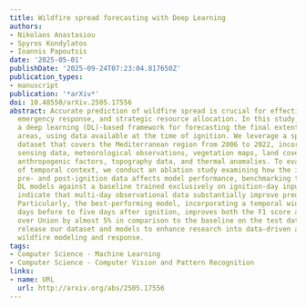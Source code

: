 ```yaml
---
title: Wildfire spread forecasting with Deep Learning
authors:
- Nikolaos Anastasiou
- Spyros Kondylatos
- Ioannis Papoutsis
date: '2025-05-01'
publishDate: '2025-09-24T07:23:04.817650Z'
publication_types:
- manuscript
publication: '*arXiv*'
doi: 10.48550/arXiv.2505.17556
abstract: Accurate prediction of wildfire spread is crucial for effective risk management,
  emergency response, and strategic resource allocation. In this study, we present
  a deep learning (DL)-based framework for forecasting the final extent of burned
  areas, using data available at the time of ignition. We leverage a spatio-temporal
  dataset that covers the Mediterranean region from 2006 to 2022, incorporating remote
  sensing data, meteorological observations, vegetation maps, land cover classifications,
  anthropogenic factors, topography data, and thermal anomalies. To evaluate the influence
  of temporal context, we conduct an ablation study examining how the inclusion of
  pre- and post-ignition data affects model performance, benchmarking the temporal-aware
  DL models against a baseline trained exclusively on ignition-day inputs. Our results
  indicate that multi-day observational data substantially improve predictive accuracy.
  Particularly, the best-performing model, incorporating a temporal window of four
  days before to five days after ignition, improves both the F1 score and the Intersection
  over Union by almost 5% in comparison to the baseline on the test dataset. We publicly
  release our dataset and models to enhance research into data-driven approaches for
  wildfire modeling and response.
tags:
- Computer Science - Machine Learning
- Computer Science - Computer Vision and Pattern Recognition
links:
- name: URL
  url: http://arxiv.org/abs/2505.17556
---
```

